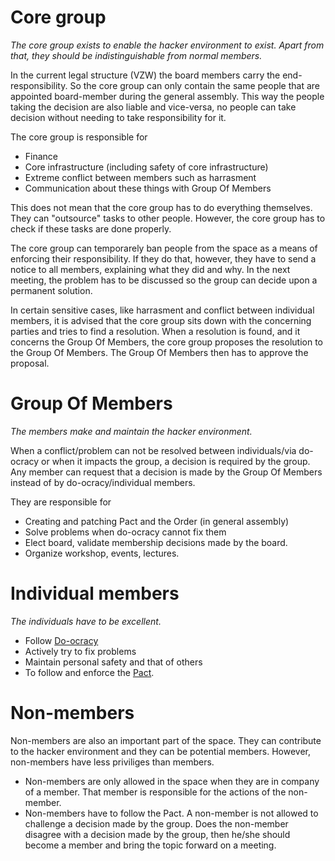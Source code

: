# Core group

*The core group exists to enable the hacker environment to exist. Apart from that, they should be indistinguishable from normal members.*

In the current legal structure (VZW) the board members carry the end-responsibility. So the core group can only contain the same people that are appointed board-member during the general assembly. This way the people taking the decision are also liable and vice-versa,
no people can take decision without needing to take responsibility for it.

The core group is responsible for

  * Finance     
  * Core infrastructure (including safety of core infrastructure)
  * Extreme conflict between members such as harrasment
  * Communication about these things with Group Of Members

This does not mean that the core group has to do everything themselves. They can "outsource" tasks to other people. However, the core group has to check if these tasks are done properly.

The core group can temporarely ban people from the space as a means of enforcing their responsibility. If they do that, however, they have to send a notice to all members, explaining what they did and why. In the next meeting, the problem has to be discussed so the group can decide upon a permanent solution.

In certain sensitive cases, like harrasment and conflict between individual members, it is advised that the core group sits down with the concerning parties and tries to find a resolution. When a resolution is found, and it concerns the Group Of Members, the core group proposes the resolution to the Group Of Members. The Group Of Members then has to approve the proposal.
      
# Group Of Members

*The members make and maintain the hacker environment.*

When a conflict/problem can not be resolved between individuals/via do-ocracy or when it impacts the group, a decision is required by the group. Any member can request that a decision is made by the Group Of Members instead of by do-ocracy/individual members.

They are responsible for

 - Creating and patching Pact and the Order (in general assembly)
 - Solve problems when do-ocracy cannot fix them
 - Elect board, validate membership decisions made by the board.
 - Organize workshop, events, lectures.

# Individual members

*The individuals have to be excellent.*

 - Follow [Do-ocracy](do-ocracy.md)
 - Actively try to fix problems
 - Maintain personal safety and that of others
 - To follow and enforce the [Pact](../pact/README.md).

# Non-members

Non-members are also an important part of the space. They can contribute to the hacker environment and they can be potential members. However, non-members have less priviliges than members.

 - Non-members are only allowed in the space when they are in company of a member. That member is responsible for the actions of the non-member.
 - Non-members have to follow the Pact. A non-member is not allowed to challenge a decision made by the group. Does the non-member disagree with a decision made by the group, then he/she should become a member and bring the topic forward on a meeting.
